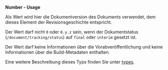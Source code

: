 **Number - Usage**

Als Wert wird hier die Dokumentversion des Dokuments verwendet, dem dieses Element der Revisionsgeschichte entspricht.

Der Wert darf nicht `0` oder `0.y.z` sein, wenn der Dokumentstatus (`/document/tracking/status`) auf `final` oder `interim` gesetzt ist.

Der Wert darf keine Informationen über die Vorabveröffentlichung und keine Informationen über die Build-Metadaten enthalten.

Eine weitere Beschreibung dieses Typs finden Sie unter [types](types/version-usage.de.md).